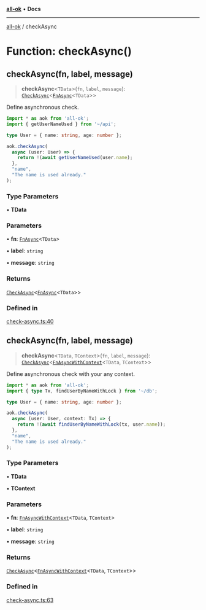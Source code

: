 [**all-ok**](../README.md) • **Docs**

***

[all-ok](../README.md) / checkAsync

# Function: checkAsync()

## checkAsync(fn, label, message)

> **checkAsync**\<`TData`\>(`fn`, `label`, `message`): [`CheckAsync`](../type-aliases/CheckAsync.md)\<[`FnAsync`](../-internal-/type-aliases/FnAsync.md)\<`TData`\>\>

Define asynchronous check.

```ts
import * as aok from 'all-ok';
import { getUserNameUsed } from '~/api';

type User = { name: string, age: number };

aok.checkAsync(
  async (user: User) => {
    return !(await getUserNameUsed(user.name);
  },
  "name",
  "The name is used already."
);
```

### Type Parameters

• **TData**

### Parameters

• **fn**: [`FnAsync`](../-internal-/type-aliases/FnAsync.md)\<`TData`\>

• **label**: `string`

• **message**: `string`

### Returns

[`CheckAsync`](../type-aliases/CheckAsync.md)\<[`FnAsync`](../-internal-/type-aliases/FnAsync.md)\<`TData`\>\>

### Defined in

[check-async.ts:40](https://github.com/oreshinya/all-ok/blob/dfff127c5eb58a58e8edbe24045bd413de99450a/src/check-async.ts#L40)

## checkAsync(fn, label, message)

> **checkAsync**\<`TData`, `TContext`\>(`fn`, `label`, `message`): [`CheckAsync`](../type-aliases/CheckAsync.md)\<[`FnAsyncWithContext`](../-internal-/type-aliases/FnAsyncWithContext.md)\<`TData`, `TContext`\>\>

Define asynchronous check with your any context.

```ts
import * as aok from 'all-ok';
import { type Tx, findUserByNameWithLock } from '~/db';

type User = { name: string, age: number };

aok.checkAsync(
  async (user: User, context: Tx) => {
    return !(await findUserByNameWithLock(tx, user.name));
  },
  "name",
  "The name is used already."
);
```

### Type Parameters

• **TData**

• **TContext**

### Parameters

• **fn**: [`FnAsyncWithContext`](../-internal-/type-aliases/FnAsyncWithContext.md)\<`TData`, `TContext`\>

• **label**: `string`

• **message**: `string`

### Returns

[`CheckAsync`](../type-aliases/CheckAsync.md)\<[`FnAsyncWithContext`](../-internal-/type-aliases/FnAsyncWithContext.md)\<`TData`, `TContext`\>\>

### Defined in

[check-async.ts:63](https://github.com/oreshinya/all-ok/blob/dfff127c5eb58a58e8edbe24045bd413de99450a/src/check-async.ts#L63)
